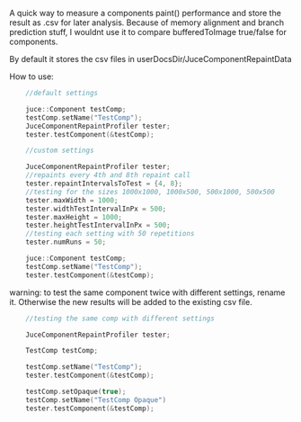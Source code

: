 A quick way to measure a components paint() performance and store the result as .csv for later analysis.
Because of memory alignment and branch prediction stuff, I wouldnt use it to compare bufferedToImage true/false for components.

By default it stores the csv files in userDocsDir/JuceComponentRepaintData

How to use:
```cpp
	//default settings

    juce::Component testComp;
    testComp.setName("TestComp");
    JuceComponentRepaintProfiler tester;
    tester.testComponent(&testComp);

```

```cpp
    //custom settings

    JuceComponentRepaintProfiler tester;
    //repaints every 4th and 8th repaint call
    tester.repaintIntervalsToTest = {4, 8};
    //testing for the sizes 1000x1000, 1000x500, 500x1000, 500x500
    tester.maxWidth = 1000;
    tester.widthTestIntervalInPx = 500;
    tester.maxHeight = 1000;
    tester.heightTestIntervalInPx = 500;
    //testing each setting with 50 repetitions
    tester.numRuns = 50;

    juce::Component testComp;
    testComp.setName("TestComp");
    tester.testComponent(&testComp);
```

warning: to test the same component twice with different settings, rename it.
Otherwise the new results will be added to the existing csv file.
```cpp
    //testing the same comp with different settings

    JuceComponentRepaintProfiler tester;

    TestComp testComp;

    testComp.setName("TestComp");
    tester.testComponent(&testComp);

    testComp.setOpaque(true);
    testComp.setName("TestComp Opaque")
    tester.testComponent(&testComp);
```